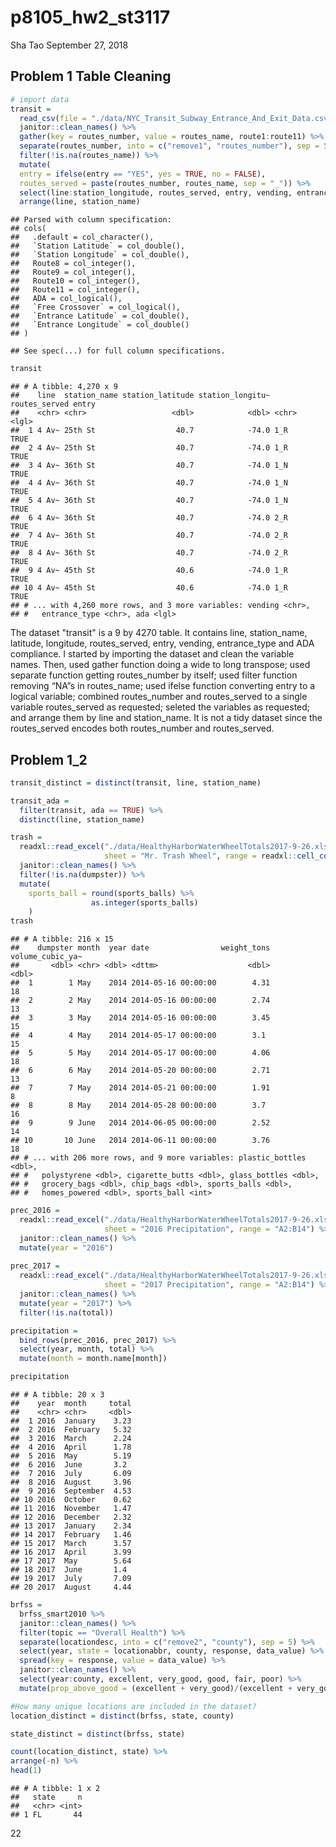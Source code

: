p8105\_hw2\_st3117
================
Sha Tao
September 27, 2018

Problem 1 Table Cleaning
------------------------

``` r
# import data
transit = 
  read_csv(file = "./data/NYC_Transit_Subway_Entrance_And_Exit_Data.csv") %>% 
  janitor::clean_names() %>% 
  gather(key = routes_number, value = routes_name, route1:route11) %>% 
  separate(routes_number, into = c("remove1", "routes_number"), sep = 5) %>% 
  filter(!is.na(routes_name)) %>% 
  mutate(
  entry = ifelse(entry == "YES", yes = TRUE, no = FALSE),
  routes_served = paste(routes_number, routes_name, sep = "_")) %>% 
  select(line:station_longitude, routes_served, entry, vending, entrance_type, ada) %>% 
  arrange(line, station_name)
```

    ## Parsed with column specification:
    ## cols(
    ##   .default = col_character(),
    ##   `Station Latitude` = col_double(),
    ##   `Station Longitude` = col_double(),
    ##   Route8 = col_integer(),
    ##   Route9 = col_integer(),
    ##   Route10 = col_integer(),
    ##   Route11 = col_integer(),
    ##   ADA = col_logical(),
    ##   `Free Crossover` = col_logical(),
    ##   `Entrance Latitude` = col_double(),
    ##   `Entrance Longitude` = col_double()
    ## )

    ## See spec(...) for full column specifications.

``` r
transit
```

    ## # A tibble: 4,270 x 9
    ##    line  station_name station_latitude station_longitu~ routes_served entry
    ##    <chr> <chr>                   <dbl>            <dbl> <chr>         <lgl>
    ##  1 4 Av~ 25th St                  40.7            -74.0 1_R           TRUE 
    ##  2 4 Av~ 25th St                  40.7            -74.0 1_R           TRUE 
    ##  3 4 Av~ 36th St                  40.7            -74.0 1_N           TRUE 
    ##  4 4 Av~ 36th St                  40.7            -74.0 1_N           TRUE 
    ##  5 4 Av~ 36th St                  40.7            -74.0 1_N           TRUE 
    ##  6 4 Av~ 36th St                  40.7            -74.0 2_R           TRUE 
    ##  7 4 Av~ 36th St                  40.7            -74.0 2_R           TRUE 
    ##  8 4 Av~ 36th St                  40.7            -74.0 2_R           TRUE 
    ##  9 4 Av~ 45th St                  40.6            -74.0 1_R           TRUE 
    ## 10 4 Av~ 45th St                  40.6            -74.0 1_R           TRUE 
    ## # ... with 4,260 more rows, and 3 more variables: vending <chr>,
    ## #   entrance_type <chr>, ada <lgl>

The dataset "transit" is a 9 by 4270 table.
It contains line, station\_name, latitude, longitude, routes\_served, entry, vending, entrance\_type and ADA compliance.
I started by importing the dataset and clean the variable names. Then, used gather function doing a wide to long transpose; used separate function getting routes\_number by itself; used filter function removing “NA”s in routes\_name; used ifelse function converting entry to a logical variable; combined routes\_number and routes\_served to a single variable routes\_served as requested; seleted the variables as requested; and arrange them by line and station\_name.
It is not a tidy dataset since the routes\_served encodes both routes\_number and routes\_served.

Problem 1\_2
------------

``` r
transit_distinct = distinct(transit, line, station_name)

transit_ada = 
  filter(transit, ada == TRUE) %>% 
  distinct(line, station_name)
```

``` r
trash = 
  readxl::read_excel("./data/HealthyHarborWaterWheelTotals2017-9-26.xlsx", 
                     sheet = "Mr. Trash Wheel", range = readxl::cell_cols("A:N")) %>% 
  janitor::clean_names() %>%
  filter(!is.na(dumpster)) %>% 
  mutate(
    sports_ball = round(sports_balls) %>% 
                  as.integer(sports_balls)
    )
trash
```

    ## # A tibble: 216 x 15
    ##    dumpster month  year date                weight_tons volume_cubic_ya~
    ##       <dbl> <chr> <dbl> <dttm>                    <dbl>            <dbl>
    ##  1        1 May    2014 2014-05-16 00:00:00        4.31               18
    ##  2        2 May    2014 2014-05-16 00:00:00        2.74               13
    ##  3        3 May    2014 2014-05-16 00:00:00        3.45               15
    ##  4        4 May    2014 2014-05-17 00:00:00        3.1                15
    ##  5        5 May    2014 2014-05-17 00:00:00        4.06               18
    ##  6        6 May    2014 2014-05-20 00:00:00        2.71               13
    ##  7        7 May    2014 2014-05-21 00:00:00        1.91                8
    ##  8        8 May    2014 2014-05-28 00:00:00        3.7                16
    ##  9        9 June   2014 2014-06-05 00:00:00        2.52               14
    ## 10       10 June   2014 2014-06-11 00:00:00        3.76               18
    ## # ... with 206 more rows, and 9 more variables: plastic_bottles <dbl>,
    ## #   polystyrene <dbl>, cigarette_butts <dbl>, glass_bottles <dbl>,
    ## #   grocery_bags <dbl>, chip_bags <dbl>, sports_balls <dbl>,
    ## #   homes_powered <dbl>, sports_ball <int>

``` r
prec_2016 = 
  readxl::read_excel("./data/HealthyHarborWaterWheelTotals2017-9-26.xlsx",
                     sheet = "2016 Precipitation", range = "A2:B14") %>%
  janitor::clean_names() %>%
  mutate(year = "2016")
                              
prec_2017 = 
  readxl::read_excel("./data/HealthyHarborWaterWheelTotals2017-9-26.xlsx",
                     sheet = "2017 Precipitation", range = "A2:B14") %>%
  janitor::clean_names() %>%
  mutate(year = "2017") %>% 
  filter(!is.na(total))

precipitation = 
  bind_rows(prec_2016, prec_2017) %>%
  select(year, month, total) %>% 
  mutate(month = month.name[month])

precipitation
```

    ## # A tibble: 20 x 3
    ##    year  month     total
    ##    <chr> <chr>     <dbl>
    ##  1 2016  January    3.23
    ##  2 2016  February   5.32
    ##  3 2016  March      2.24
    ##  4 2016  April      1.78
    ##  5 2016  May        5.19
    ##  6 2016  June       3.2 
    ##  7 2016  July       6.09
    ##  8 2016  August     3.96
    ##  9 2016  September  4.53
    ## 10 2016  October    0.62
    ## 11 2016  November   1.47
    ## 12 2016  December   2.32
    ## 13 2017  January    2.34
    ## 14 2017  February   1.46
    ## 15 2017  March      3.57
    ## 16 2017  April      3.99
    ## 17 2017  May        5.64
    ## 18 2017  June       1.4 
    ## 19 2017  July       7.09
    ## 20 2017  August     4.44

``` r
brfss = 
  brfss_smart2010 %>% 
  janitor::clean_names() %>%
  filter(topic == "Overall Health") %>% 
  separate(locationdesc, into = c("remove2", "county"), sep = 5) %>% 
  select(year, state = locationabbr, county, response, data_value) %>% 
  spread(key = response, value = data_value) %>% 
  janitor::clean_names() %>% 
  select(year:county, excellent, very_good, good, fair, poor) %>% 
  mutate(prop_above_good = (excellent + very_good)/(excellent + very_good + good + fair + poor))
```

``` r
#How many unique locations are included in the dataset?
location_distinct = distinct(brfss, state, county)

state_distinct = distinct(brfss, state)

count(location_distinct, state) %>% 
arrange(-n) %>% 
head(1)
```

    ## # A tibble: 1 x 2
    ##   state     n
    ##   <chr> <int>
    ## 1 FL       44

22
